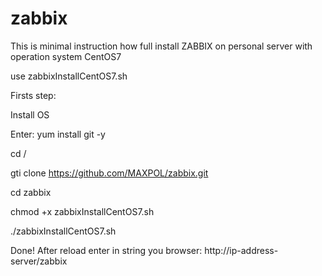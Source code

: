 # zabbix

This is minimal instruction how full install ZABBIX on personal server with operation system CentOS7

use zabbixInstallCentOS7.sh

Firsts step:

Install OS

Enter: yum install git -y

cd /

gti clone https://github.com/MAXPOL/zabbix.git

cd zabbix

chmod +x zabbixInstallCentOS7.sh

./zabbixInstallCentOS7.sh

Done! After reload enter in string you browser: http://ip-address-server/zabbix

